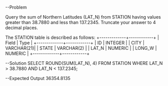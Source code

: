 --Problem

Query the sum of Northern Latitudes (LAT_N) from STATION having values greater than 38.7880 and less than  137.2345. Truncate your answer to 4 decimal places.

The STATION table is described as follows:
+-------------+------------+
| Field       |   Type     |
+-------------+------------+
| ID          | INTEGER    |
| CITY        | VARCHAR(21)|
| STATE       | VARCHAR(2) |
| LAT_N       | NUMERIC    |
| LONG_W      | NUMERIC    |
+-------------+------------+

--Solution
SELECT ROUND(SUM(LAT_N), 4) FROM STATION
WHERE LAT_N > 38.7880 AND LAT_N < 137.2345;

--Expected Output
36354.8135
